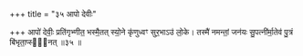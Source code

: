 +++
title = "३५ आपो देवीः"

+++
आपो॑ देवीः॒ प्रति॑गृभ्णीत॒ भस्मै॒तत् स्यो॒ने कृ॑णुध्वꣳ सुर॒भाऽउ॑ लो॒के। तस्मै॑ नमन्तां॒ जन॑यः सु॒पत्नी॑र्मा॒तेव॑ पु॒त्रं बि॑भृता॒प्स्वे᳖नत् ॥३५ ॥